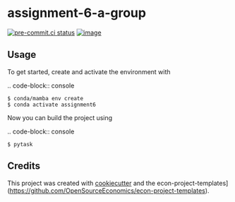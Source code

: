 assignment-6-a-group
====================



[![pre-commit.ci status](https://results.pre-commit.ci/badge/github/Yingyu922/assignment_6_a_group/main.svg)](https://results.pre-commit.ci/latest/github/Yingyu922/assignment_6_a_group/main)
[![image](https://img.shields.io/badge/code%20style-black-000000.svg)](https://github.com/ambv/black)

## Usage

To get started, create and activate the environment with

.. code-block:: console

    $ conda/mamba env create
    $ conda activate assignment6

Now you can build the project using

.. code-block:: console

    $ pytask

## Credits

This project was created with [cookiecutter](https://github.com/audreyr/cookiecutter)
and the
econ-project-templates](https://github.com/OpenSourceEconomics/econ-project-templates).
